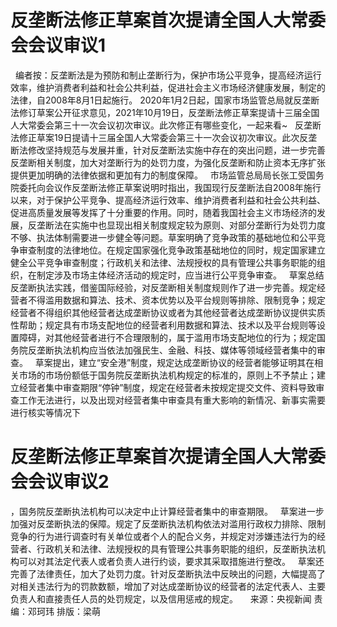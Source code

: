 # 反垄断法修正草案首次提请全国人大常委会会议审议1

 
编者按：反垄断法是为预防和制止垄断行为，保护市场公平竞争，提高经济运行效率，维护消费者利益和社会公共利益，促进社会主义市场经济健康发展，制定的法律，自2008年8月1日起施行。
2020年1月2日起，国家市场监管总局就反垄断法修订草案公开征求意见，2021年10月19日，反垄断法修正草案提请十三届全国人大常委会第三十一次会议初次审议。此次修正有哪些变化，一起来看~
 
反垄断法修正草案19日提请十三届全国人大常委会第三十一次会议初次审议。此次反垄断法修改坚持规范与发展并重，针对反垄断法实施中存在的突出问题，进一步完善反垄断相关制度，加大对垄断行为的处罚力度，为强化反垄断和防止资本无序扩张提供更加明确的法律依据和更加有力的制度保障。
 
市场监管总局局长张工受国务院委托向会议作反垄断法修正草案说明时指出，我国现行反垄断法自2008年施行以来，对于保护公平竞争、提高经济运行效率、维护消费者利益和社会公共利益、促进高质量发展等发挥了十分重要的作用。同时，随着我国社会主义市场经济的发展，反垄断法在实施中也显现出相关制度规定较为原则、对部分垄断行为处罚力度不够、执法体制需要进一步健全等问题。草案明确了竞争政策的基础地位和公平竞争审查制度的法律地位。在规定国家强化竞争政策基础地位的同时，规定国家建立健全公平竞争审查制度；行政机关和法律、法规授权的具有管理公共事务职能的组织，在制定涉及市场主体经济活动的规定时，应当进行公平竞争审查。
 
草案总结反垄断执法实践，借鉴国际经验，对反垄断相关制度规则作了进一步完善。规定经营者不得滥用数据和算法、技术、资本优势以及平台规则等排除、限制竞争；规定经营者不得组织其他经营者达成垄断协议或者为其他经营者达成垄断协议提供实质性帮助；规定具有市场支配地位的经营者利用数据和算法、技术以及平台规则等设置障碍，对其他经营者进行不合理限制的，属于滥用市场支配地位的行为；规定国务院反垄断执法机构应当依法加强民生、金融、科技、媒体等领域经营者集中的审查。
 
草案提出，建立“安全港”制度，规定达成垄断协议的经营者能够证明其在相关市场的市场份额低于国务院反垄断执法机构规定的标准的，原则上不予禁止；建立经营者集中审查期限“停钟”制度，规定在经营者未按规定提交文件、资料导致审查工作无法进行，以及出现对经营者集中审查具有重大影响的新情况、新事实需要进行核实等情况下

# 反垄断法修正草案首次提请全国人大常委会会议审议2

，国务院反垄断执法机构可以决定中止计算经营者集中的审查期限。
 
草案进一步加强对反垄断执法的保障。规定了反垄断执法机构依法对滥用行政权力排除、限制竞争的行为进行调查时有关单位或者个人的配合义务，并规定对涉嫌违法行为的经营者、行政机关和法律、法规授权的具有管理公共事务职能的组织，反垄断执法机构可以对其法定代表人或者负责人进行约谈，要求其采取措施进行整改。
 
草案还完善了法律责任，加大了处罚力度。针对反垄断执法中反映出的问题，大幅提高了对相关违法行为的罚款数额，增加了对达成垄断协议的经营者的法定代表人、主要负责人和直接责任人员的处罚规定，以及信用惩戒的规定。
 
 
来源：央视新闻
责编：邓珂玮
排版：梁萌
 


